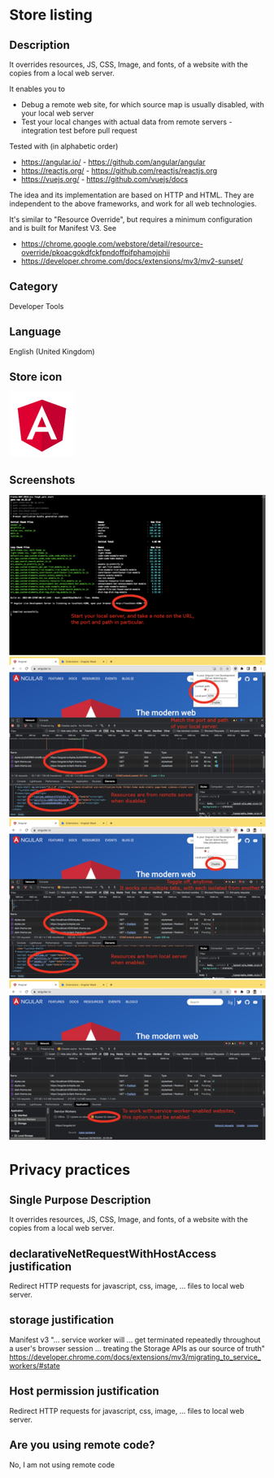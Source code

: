 # Store listing

## Description

It overrides resources, JS, CSS, Image, and fonts, of a website with the copies from a local web server.

It enables you to

- Debug a remote web site, for which source map is usually disabled, with your local web server
- Test your local changes with actual data from remote servers - integration test before pull request

Tested with (in alphabetic order)
* https://angular.io/ - https://github.com/angular/angular
* https://reactjs.org/ - https://github.com/reactjs/reactjs.org
* https://vuejs.org/ - https://github.com/vuejs/docs

The idea and its implementation are based on HTTP and HTML. They are independent to the above frameworks, and work for all web technologies.

It's similar to "Resource Override", but requires a minimum configuration and is built for Manifest V3. See
* https://chrome.google.com/webstore/detail/resource-override/pkoacgokdfckfpndoffpifphamojphii
* https://developer.chrome.com/docs/extensions/mv3/mv2-sunset/

## Category

Developer Tools

## Language

English (United Kingdom)

## Store icon

![Angular logo 128x128](../src/vanilla/icon128.png)

## Screenshots

![Angular live development server 1280x800](1-angular-live-development-server.png)
![An Angular website 1280x800](2-disabled.png)
![Resources overridden 1280x800](3-enabled.png)
![Working with service worker enabled websites 1280x800](4-redirect-bypassing-service-worker.png)

# Privacy practices

## Single Purpose Description

It overrides resources, JS, CSS, Image, and fonts, of a website with the copies from a local web server.

## declarativeNetRequestWithHostAccess justification

Redirect HTTP requests for javascript, css, image, ... files to local web server.

## storage justification

Manifest v3 "... service worker will ... get terminated repeatedly throughout a user's browser session ... treating the Storage APIs as our source of truth"
https://developer.chrome.com/docs/extensions/mv3/migrating_to_service_workers/#state

## Host permission justification

Redirect HTTP requests for javascript, css, image, ... files to local web server.

## Are you using remote code?

No, I am not using remote code
